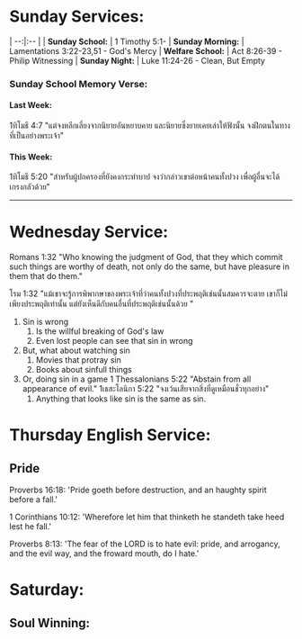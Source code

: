 # Sunday Services:| --:|:-- || **Sunday School:**  |	1 Timothy 5:1-| **Sunday Morning:** |	Lamentations 3:22-23,51 - God's Mercy| **Welfare School:** |	Act 8:26-39 - Philip Witnessing| **Sunday Night:**   | Luke 11:24-26 - Clean, But Empty### Sunday School Memory Verse:#### Last Week: 1ทิโมธี 4:7 "แต่จงหลีกเลี่ยงจากนิยายอันหยาบคาย และนิยายซึ่งยายเคยเล่าให้ฟังนั้น จงฝึกตนในทางที่เป็นอย่างพระเจ้า"#### This Week:1ทิโมธี 5:20 "สำหรับผู้ปกครองที่ยังคงกระทำบาป จงว่ากล่าวเขาต่อหน้าคนทั้งปวง เพื่อผู้อื่นจะได้เกรงกลัวด้วย"---# Wednesday Service:Romans 1:32 "Who knowing the judgment of God, that they which commit such things are worthy of death, not only do the same, but have pleasure in them that do them."โรม 1:32 "แม้เขาจะรู้การพิพากษาของพระเจ้าที่ว่าคนทั้งปวงที่ประพฤติเช่นนั้นสมควรจะตาย เขาก็ไม่เพียงประพฤติเท่านั้น แต่ยังเห็นดีกับคนอื่นที่ประพฤติเช่นนั้นด้วย "1. Sin is wrong   1. Is the willful breaking of God's law   2. Even lost people can see that sin in wrong2. But, what about watching sin   1. Movies that protray sin   2. Books about sinfull things3. Or, doing sin in a game   1 Thessalonians 5:22 "Abstain from all appearance of evil."   1เธสะโลนิกา 5:22 "จงเว้นเสียจากสิ่งที่ดูเหมือนชั่วทุกอย่าง"   1. Anything that looks like sin is the same as sin.# Thursday English Service:## PrideProverbs 16:18: 'Pride goeth before destruction, and an haughty spirit before a fall.'1 Corinthians 10:12: 'Wherefore let him that thinketh he standeth take heed lest he fall.'Proverbs 8:13: 'The fear of the LORD is to hate evil: pride, and arrogancy, and the evil way, and the froward mouth, do I hate.'# Saturday:## Soul Winning:
